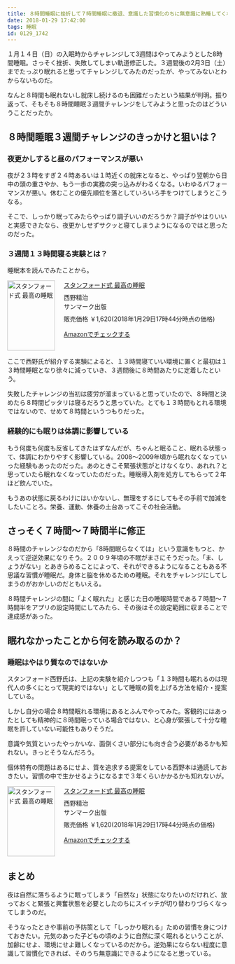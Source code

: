 ```yaml
---
title: ８時間睡眠に挫折して７時間睡眠に撤退、意識した習慣化のちに無意識に熟睡してくれ
date: 2018-01-29 17:42:00
tags: 睡眠
id: 0129_1742
---
```


１月１４日（日）の入眠時からチャレンジして3週間はやってみようとした8時間睡眠。さっそく挫折、失敗してしまい軌道修正した。３週間後の2月3日（土）までたっぷり眠れると思ってチャレンジしてみたのだったが、やってみないとわからないものだ。<!--more-->

なんと８時間も眠れないし就床し続けるのも困難だったという結果が判明。振り返って、そもそも８時間睡眠３週間チャレンジをしてみようと思ったのはどういうことだったか。

<!--TOC-->

## ８時間睡眠３週間チャレンジのきっかけと狙いは？

### 夜更かしすると昼のパフォーマンスが悪い

夜が２３時をすぎ２４時あるいは１時近くの就床となると、やっぱり翌朝から日中の頭の重さやか、もう一歩の実務の突っ込みがわるくなる。いわゆるパフォーマンスが悪い。休むことの優先順位を落としていろいろ手をつけてしまうとこうなる。

そこで、しっかり眠ってみたらやっぱり調子いいのだろうか？調子がやはりいいと実感できたなら、夜更かしせずサクッと寝てしまうようになるのではと思ったのだった。

### ３週間１３時間寝る実験とは？

睡眠本を読んでみたことから。

<p></p>
<div class="amakuri-default" style="text-align: left; line-height: 1.5em; margin-bottom: 10px; overflow:hidden; _zoom:1;"><div class="amakuri-default-image" style="float: left; margin: 0 20px 0 0;"><a href="http://www.amazon.co.jp/exec/obidos/ASIN/4763136011/UJINA-22" target="_blank"><img src="https://images-fe.ssl-images-amazon.com/images/I/51CgOdfGFiL._SL160_.jpg" width="109" height="160" alt="スタンフォード式 最高の睡眠" style="border: none"></a></div><div class="amakuri-default-desc" style="overflow: hidden; _zoom:1;"><div class="amakuri-default-title" style="margin-bottom: 0.5em;"><a href="http://www.amazon.co.jp/exec/obidos/ASIN/4763136011/UJINA-22" target="_blank">スタンフォード式 最高の睡眠</a></div><div class="amakuri-default-author">西野精治</div><div class="amakuri-default-label" style="margin-bottom: 0.5em;">サンマーク出版</div><div class="amakuri-default-price">販売価格 ￥1,620(2018年1月29日17時44分時点の価格)</div><div class="amakuri-default-link" style="margin-top: 1em;"><a href="http://www.amazon.co.jp/exec/obidos/ASIN/4763136011/UJINA-22" target="_blank">Amazonでチェックする</a></div></div></div>

ここで西野氏が紹介する実験によると、１３時間寝ていい環境に置くと最初は１３時間睡眠となり徐々に減っていき、３週間後に８時間あたりに定着したという。

失敗したチャレンジの当初は疲労が溜まっていると思っていたので、８時間と決めたら８時間ピッタリは寝るだろうと思っていた。とても１３時間もとれる環境ではないので、せめて８時間というつもりだった。

### 経験的にも眠りは体調に影響している

もう何度も何度も反省してきたはずなんだが、ちゃんと眠ること、眠れる状態って、体調にわかりやすく影響している。2008～2009年頃から眠れなくなっていった経験もあったのだった。あのときこそ緊張状態がとけなくなり、あれれ？と思っていたら眠れなくなっていたのだった。睡眠導入剤を処方してもらって２年ほど飲んでいた。

もうあの状態に戻るわけにはいかないし、無理をするにしてもその手前で加減をしたいことろ。栄養、運動、休養の土台あってこその社会活動。

## さっそく７時間～７時間半に修正

８時間のチャレンジなのだから「8時間眠らなくては」という意識をもつと、かえって逆逆効果になりそう。２００９年頃の不眠がまさにそうだった。「ま、しょうがない」とあきらめることによって、それができるようになることもある不思議な習慣が睡眠だ。身体と脳を休めるための睡眠。それをチャレンジにしてしまうのがおかしいのだともいえる。

８時間チャレンジの間に「よく眠れた」と感じた日の睡眠時間である７時間～７時間半をアプリの設定時間にしてみたら、その後はその設定範囲に収まることで達成感があった。


## 眠れなかったことから何を読み取るのか？

### 睡眠はやはり質なのではないか

スタンフォード西野氏は、上記の実験を紹介しつつも「１３時間も眠れるのは現代人の多くにとって現実的ではない」として睡眠の質を上げる方法を紹介・提案している。

しかし自分の場合８時間眠れる環境にあるとふんでやってみた。客観的にはあったとしても精神的に８時間眠っている場合ではない、と心身が緊張して十分な睡眠を許していない可能性もありそうだ。

意識や気質といったやっかいな、面倒くさい部分にも向き合う必要があるかも知れない。きっとそうなんだろう。

個体特有の問題はあるにせよ、質を追求する提案をしている西野本は通読しておきたい。習慣の中で生かせるようになるまで３年くらいかかるかも知れないが。

<p></p>
<div class="amakuri-default" style="text-align: left; line-height: 1.5em; margin-bottom: 10px; overflow:hidden; _zoom:1;"><div class="amakuri-default-image" style="float: left; margin: 0 20px 0 0;"><a href="http://www.amazon.co.jp/exec/obidos/ASIN/4763136011/UJINA-22" target="_blank"><img src="https://images-fe.ssl-images-amazon.com/images/I/51CgOdfGFiL._SL160_.jpg" width="109" height="160" alt="スタンフォード式 最高の睡眠" style="border: none"></a></div><div class="amakuri-default-desc" style="overflow: hidden; _zoom:1;"><div class="amakuri-default-title" style="margin-bottom: 0.5em;"><a href="http://www.amazon.co.jp/exec/obidos/ASIN/4763136011/UJINA-22" target="_blank">スタンフォード式 最高の睡眠</a></div><div class="amakuri-default-author">西野精治</div><div class="amakuri-default-label" style="margin-bottom: 0.5em;">サンマーク出版</div><div class="amakuri-default-price">販売価格 ￥1,620(2018年1月29日17時44分時点の価格)</div><div class="amakuri-default-link" style="margin-top: 1em;"><a href="http://www.amazon.co.jp/exec/obidos/ASIN/4763136011/UJINA-22" target="_blank">Amazonでチェックする</a></div></div></div>

## まとめ
夜は自然に落ちるように眠ってしまう「自然な」状態になりたいのだけれど、放っておくと緊張と興奮状態を必要としたのちにスイッチが切り替わりづらくなってしまうのだ。

そうなったときや事前の予防策として「しっかり眠れる」ための習慣を身につけておきたい。元気のあった子どもの頃のように自然に深く眠れるということが、加齢にせよ、環境にせよ難しくなっているのだから。逆効果にならない程度に意識して習慣化できれば、そのうち無意識にできるようになると思っている。